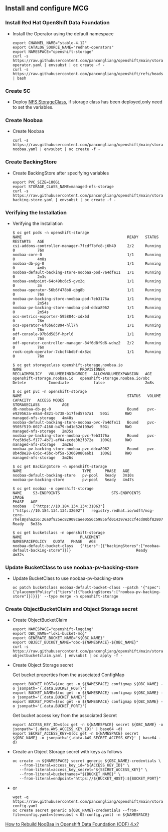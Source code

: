 ## Install and configure MCG

### Install Red Hat OpenShift Data Foundation
* Install the Operator using the default namespace
  ```
  export CHANNEL_NAME="stable-4.12"
  export CATALOG_SOURCE_NAME="redhat-operators"
  export NAMESPACE="openshift-storage"
  curl -s https://raw.githubusercontent.com/pancongliang/openshift/main/storage/mcg/01-operator.yaml | envsubst | oc create -f -
  curl -s https://raw.githubusercontent.com/pancongliang/openshift/refs/heads/main/operator/approve_ip.sh | bash
  ```


### Create SC
* Deploy [NFS StorageClass](https://github.com/pancongliang/openshift/blob/main/storage/nfs-storageclass/readme.md), if storage class has been deployed,only need to set the variables.


### Create Noobaa
* Create Noobaa
  ```
  curl -s https://raw.githubusercontent.com/pancongliang/openshift/main/storage/mcg/02-noobaa.yaml | envsubst | oc create -f -
  ```

### Create BackingStore
* Create BackingStore after specifying variables
  ```
  export PVC_SIZE=100Gi
  export STORAGE_CLASS_NAME=managed-nfs-storage
  curl -s https://raw.githubusercontent.com/pancongliang/openshift/main/storage/mcg/03-backing-store.yaml | envsubst | oc create -f -
  ```

### Verifying the Installation
* Verifying the Installation
  ```
  $ oc get pods -n openshift-storage
  NAME                                               READY   STATUS    RESTARTS   AGE
  csi-addons-controller-manager-7fcdf7bfc8-j6h49     2/2     Running   0          76m
  noobaa-core-0                                      1/1     Running   0          4m8s
  noobaa-db-pg-0                                     1/1     Running   0          4m8s
  noobaa-default-backing-store-noobaa-pod-7a4dfe11   1/1     Running   0          2m3s
  noobaa-endpoint-64c49bc6c5-gvx2q                   1/1     Running   0          3m
  noobaa-operator-56b6f478b8-qbg8b                   1/1     Running   0          76m
  noobaa-pv-backing-store-noobaa-pod-7eb3176a        1/1     Running   0          2m54s
  noobaa-pv-backing-store-noobaa-pod-ddca8962        1/1     Running   0          2m54s
  ocs-metrics-exporter-595884c-xdx6d                 1/1     Running   0          76m
  ocs-operator-6f6b6dc894-hll7h                      1/1     Running   0          76m
  odf-console-97b6d585f-hprl6                        1/1     Running   0          76m
  odf-operator-controller-manager-84f6d8f9d6-wdnz2   2/2     Running   0          76m
  rook-ceph-operator-7cbcf4bdbf-dx8zc                1/1     Running   0          76m

  $ oc get storageclass openshift-storage.noobaa.io
  NAME                          PROVISIONER                       RECLAIMPOLICY   VOLUMEBINDINGMODE   ALLOWVOLUMEEXPANSION   AGE
  openshift-storage.noobaa.io   openshift-storage.noobaa.io/obc   Delete          Immediate           false                  2m8s
  
  $ oc get pvc -n openshift-storage
  NAME                                               STATUS   VOLUME                                     CAPACITY   ACCESS MODES   
  STORAGECLASS          AGE
  db-noobaa-db-pg-0                                  Bound    pvc-e929562a-e8a4-4821-b738-b17fed5767a1   50Gi       RWO            
  managed-nfs-storage   4m40s
  noobaa-default-backing-store-noobaa-pvc-7a4dfe11   Bound    pvc-9505f519-0027-4160-b479-bd1d52d109a9   50Gi       RWO            
  managed-nfs-storage   2m35s
  noobaa-pv-backing-store-noobaa-pvc-7eb3176a        Bound    pvc-fce5b9e5-f177-4b71-af04-ecde3b2f372a   100Gi      RWO            
  managed-nfs-storage   3m26s
  noobaa-pv-backing-store-noobaa-pvc-ddca8962        Bound    pvc-8b4d8e28-6c6c-45bc-bf5a-53069080e6b1   100Gi      RWO            
  managed-nfs-storage   3m26s

  $ oc get BackingStore -n openshift-storage
  NAME                           TYPE      PHASE   AGE
  noobaa-default-backing-store   pv-pool   Ready   3m10s
  noobaa-pv-backing-store        pv-pool   Ready   4m47s

  $ oc get noobaa -n openshift-storage
  NAME     S3-ENDPOINTS                       STS-ENDPOINTS                      IMAGE                                                                                                            PHASE   AGE
  noobaa   ["https://10.184.134.134:31063"]   ["https://10.184.134.134:32692"]   registry.redhat.io/odf4/mcg-core-rhel8@sha256:26a0f925ec82909caee0556c59856fd014397e3ccf4cd00bf82807c1a7cdc8b5   Ready   5m33s

  $ oc get bucketclass -n openshift-storage
  NAME                          PLACEMENT                                                        NAMESPACEPOLICY   QUOTA   PHASE   AGE
  noobaa-default-bucket-class   {"tiers":[{"backingStores":["noobaa-default-backing-store"]}]}                             Ready   4m32s
  ```

### Update BucketClass to use noobaa-pv-backing-store
* Update BucketClass to use noobaa-pv-backing-store
  ```
  oc patch bucketclass noobaa-default-bucket-class --patch '{"spec":{"placementPolicy":{"tiers":[{"backingStores":["noobaa-pv-backing-store"]}]}}}' --type merge -n openshift-storage
  ```


### Create ObjectBucketClaim and Object Storage secret 
* Create ObjectBucketClaim
   ```
   export NAMESPACE="openshift-logging"
   export OBC_NAME="loki-bucket-mcg"
   export GENERATE_BUCKET_NAME="${OBC_NAME}"
   export OBJECT_BUCKET_NAME="obc-${NAMESPACE}-${OBC_NAME}"
   curl -s https://raw.githubusercontent.com/pancongliang/openshift/main/storage/mcg/04-objectbucketclaim.yaml | envsubst | oc apply -f -
   ```

* Create Object Storage secret

  Get bucket properties from the associated ConfigMap
   ```
   export BUCKET_HOST=$(oc get -n ${NAMESPACE} configmap ${OBC_NAME} -o jsonpath='{.data.BUCKET_HOST}')
   export BUCKET_NAME=$(oc get -n ${NAMESPACE} configmap ${OBC_NAME} -o jsonpath='{.data.BUCKET_NAME}')
   export BUCKET_PORT=$(oc get -n ${NAMESPACE} configmap ${OBC_NAME} -o jsonpath='{.data.BUCKET_PORT}')
   ```
  Get bucket access key from the associated Secret
   ```
   export ACCESS_KEY_ID=$(oc get -n ${NAMESPACE} secret ${OBC_NAME} -o jsonpath='{.data.AWS_ACCESS_KEY_ID}' | base64 -d)
   export SECRET_ACCESS_KEY=$(oc get -n ${NAMESPACE} secret ${OBC_NAME} -o jsonpath='{.data.AWS_SECRET_ACCESS_KEY}' | base64 -d)
   ```

* Create an Object Storage secret with keys as follows
   ```
   oc create -n ${NAMESPACE} secret generic ${OBC_NAME}-credentials \
      --from-literal=access_key_id="${ACCESS_KEY_ID}" \
      --from-literal=access_key_secret="${SECRET_ACCESS_KEY}" \
      --from-literal=bucketnames="${BUCKET_NAME}" \
      --from-literal=endpoint="https://${BUCKET_HOST}:${BUCKET_PORT}"
   ```
* or  
   ```
   wget -q https://raw.githubusercontent.com/pancongliang/openshift/main/storage/mcg/05-config.yaml
   oc create secret generic ${OBC_NAME}-credentials --from-file=config.yaml=<(envsubst < 05-config.yaml) -n ${NAMESPACE}
   ```

[How to Rebuild NooBaa in Openshift Data Foundation (ODF) 4.x?](https://access.redhat.com/solutions/5948631)
